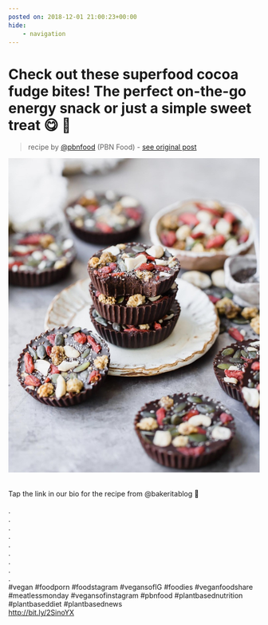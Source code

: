 ```yaml
---
posted on: 2018-12-01 21:00:23+00:00
hide:
    - navigation
---
```


# Check out these superfood cocoa fudge bites! The perfect on-the-go energy snack or just a simple sweet treat 😋 🍫 ⠀ 

> recipe by [@pbnfood](https://www.instagram.com/pbnfood/) 
(PBN Food) - [see original post](https://instagram.com/p/Bq2-jWchyBp)

![](../img/pbnfood_01-12-2018_2112.png)

⠀  
Tap the link in our bio for the recipe from @bakeritablog 🌱⠀  
⠀  
.⠀  
.⠀  
.⠀  
.⠀  
.⠀  
.⠀  
.⠀  
.⠀  
.⠀  
\#vegan \#foodporn \#foodstagram \#vegansofIG \#foodies \#veganfoodshare \#meatlessmonday \#vegansofinstagram \#pbnfood \#plantbasednutrition \#plantbaseddiet \#plantbasednews⠀  
http://bit.ly/2SinoYX   